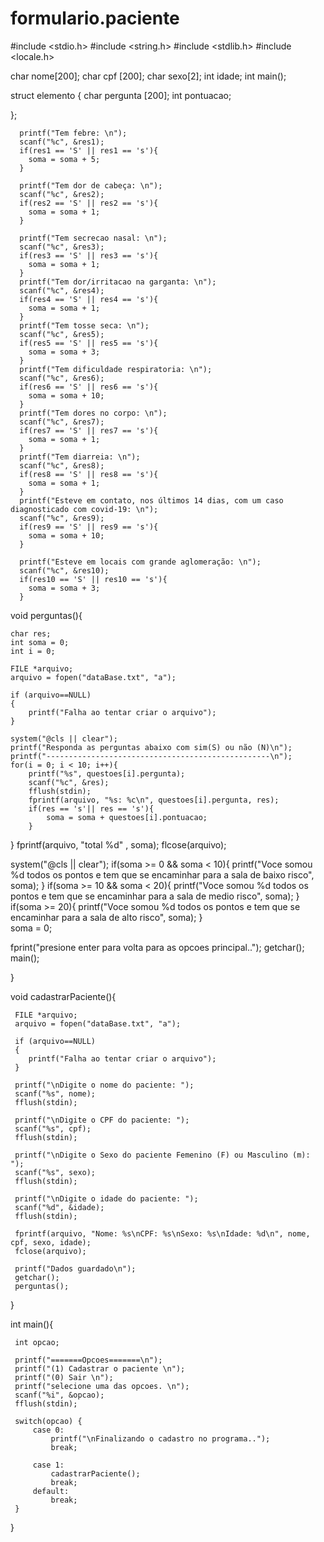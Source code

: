 # formulario.paciente
#include <stdio.h>
#include <string.h>
#include <stdlib.h>
#include <locale.h>



 char nome[200];
 char cpf [200];
 char sexo[2];
 int idade;
 int main();
 
 struct elemento {
    char pergunta [200];
	int pontuacao;
	
 };
 
      printf("Tem febre: \n");
      scanf("%c", &res1);
      if(res1 == 'S' || res1 == 's'){
      	soma = soma + 5;
	  }
      
      printf("Tem dor de cabeça: \n");
      scanf("%c", &res2);
      if(res2 == 'S' || res2 == 's'){
      	soma = soma + 1;
	  }
	  
	  printf("Tem secrecao nasal: \n");
      scanf("%c", &res3);
      if(res3 == 'S' || res3 == 's'){
      	soma = soma + 1;
	  }
	  printf("Tem dor/irritacao na garganta: \n");
      scanf("%c", &res4);
      if(res4 == 'S' || res4 == 's'){
      	soma = soma + 1;
	  }
	  printf("Tem tosse seca: \n");
      scanf("%c", &res5);
      if(res5 == 'S' || res5 == 's'){
      	soma = soma + 3;
	  }
	  printf("Tem dificuldade respiratoria: \n");
      scanf("%c", &res6);
      if(res6 == 'S' || res6 == 's'){
      	soma = soma + 10;
	  }
	  printf("Tem dores no corpo: \n");
      scanf("%c", &res7);
      if(res7 == 'S' || res7 == 's'){
      	soma = soma + 1;
	  }
	  printf("Tem diarreia: \n");
      scanf("%c", &res8);
      if(res8 == 'S' || res8 == 's'){
      	soma = soma + 1;
	  }
	  printf("Esteve em contato, nos últimos 14 dias, com um caso diagnosticado com covid-19: \n");
      scanf("%c", &res9);
      if(res9 == 'S' || res9 == 's'){
      	soma = soma + 10;
	  }
	  
	  printf("Esteve em locais com grande aglomeração: \n");
      scanf("%c", &res10);
      if(res10 == 'S' || res10 == 's'){
      	soma = soma + 3;
	  }
 
 
 void perguntas(){	
      
    char res;
	int soma = 0;
	int i = 0;
	
	FILE *arquivo;
	arquivo = fopen("dataBase.txt", "a");
	
	if (arquivo==NULL)
	{
		printf("Falha ao tentar criar o arquivo");
	}
	
	system("@cls || clear");
	printf("Responda as perguntas abaixo com sim(S) ou não (N)\n");
	printf("--------------------------------------------------\n");
	for(i = 0; i < 10; i++){
		printf("%s", questoes[i].pergunta);
		scanf("%c", &res);
		fflush(stdin);
		fprintf(arquivo, "%s: %c\n", questoes[i].pergunta, res);
		if(res == 's'|| res == 's'){
			soma = soma + questoes[i].pontuacao;
		}
	
   }
   fprintf(arquivo, "total %d" , soma);
   flcose(arquivo);
   
   
   system("@cls || clear");
   if(soma >= 0 && soma < 10){
       printf("Voce somou %d todos os pontos e tem que se encaminhar para a sala de baixo risco", soma);
   } 
   if(soma >= 10 && soma < 20){
   	   printf("Voce somou %d todos os pontos e tem que se encaminhar para a sala de medio risco", soma);
   } 
   if(soma >= 20){
   	   printf("Voce somou %d todos os pontos e tem que se encaminhar para a sala de alto risco", soma);
   }  
   soma = 0;
   
   fprint("presione enter para volta para as opcoes principal..");
   getchar();
   main();
  
  
   
 }
 
 void cadastrarPaciente(){
 	 
 	 FILE *arquivo;
	 arquivo = fopen("dataBase.txt", "a");
	 
	 if (arquivo==NULL)
	 {
	 	printf("Falha ao tentar criar o arquivo");
	 }
	 
	 printf("\nDigite o nome do paciente: ");
	 scanf("%s", nome);
	 fflush(stdin);
	 
	 printf("\nDigite o CPF do paciente: ");
	 scanf("%s", cpf);
	 fflush(stdin);
	 
	 printf("\nDigite o Sexo do paciente Femenino (F) ou Masculino (m): ");
	 scanf("%s", sexo);
	 fflush(stdin);
	 
	 printf("\nDigite o idade do paciente: ");
	 scanf("%d", &idade);
	 fflush(stdin);
	 
	 fprintf(arquivo, "Nome: %s\nCPF: %s\nSexo: %s\nIdade: %d\n", nome, cpf, sexo, idade);
	 fclose(arquivo);
	 
	 printf("Dados guardado\n");
	 getchar();
	 perguntas();
	 
 }
 
 
 
 int main(){
 	 
	 int opcao;
	 
	 printf("=======Opcoes=======\n");
	 printf("(1) Cadastrar o paciente \n");
	 printf("(0) Sair \n");
	 printf("selecione uma das opcoes. \n");
	 scanf("%i", &opcao);
	 fflush(stdin);
	 
	 switch(opcao) {
	 	 case 0:
	 	 	 printf("\nFinalizando o cadastro no programa..");
	 	 	 break;
	 	 
		 case 1: 
             cadastrarPaciente();
			 break;
		 default:
		     break;	 	 
	 }
	 
 	 
 }


